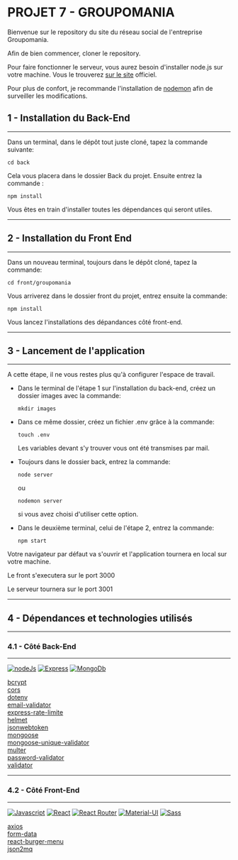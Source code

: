 # PROJET 7 - GROUPOMANIA

Bienvenue sur le repository du site du réseau social de l'entreprise Groupomania.

Afin de bien commencer, cloner le repository. 

Pour faire fonctionner le serveur, vous aurez besoin d'installer node.js sur votre machine. Vous le trouverez [sur le site](https://nodejs.org/en/) officiel.

Pour plus de confort, je recommande l'installation de [nodemon](https://www.npmjs.com/package/nodemon) afin de surveiller les modifications.
## 1 - Installation du Back-End
***
Dans un terminal, dans le dépôt tout juste cloné,  tapez la commande suivante:

`cd back`

Cela vous placera dans le dossier Back du projet. Ensuite entrez la commande :

`npm install`

Vous êtes en train  d'installer toutes les dépendances qui seront utiles.
***
## 2 - Installation du Front End
***
Dans un nouveau terminal, toujours dans le dépôt cloné, tapez la commande:

`cd front/groupomania`

Vous arriverez dans le dossier front du projet, entrez ensuite la commande:

`npm install`

Vous lancez l'installations des dépandances côté front-end.
***
## 3 - Lancement de l'application
***
A cette étape, il ne vous restes plus qu'à configurer l'espace de travail. 

- Dans le terminal de l'étape 1 sur l'installation du back-end, créez un dossier images avec la commande: 

    `mkdir images`

- Dans ce même dossier, créez un fichier .env grâce à la commande:

    `touch .env`

    Les variables devant s'y trouver vous ont été transmises par mail.

- Toujours dans le dossier back, entrez la commande:

    `node server`  

    ou  

    `nodemon server`    

    si vous avez choisi d'utiliser cette option.

- Dans le deuxième terminal, celui de l'étape 2, entrez la commande:

    `npm start`


Votre navigateur par défaut va s'ouvrir et l'application tournera en local sur votre machine.

Le front s'executera sur le port 3000 

Le serveur tournera sur le port 3001

***
## 4 - Dépendances et technologies utilisés
***
### 4.1 - Côté Back-End
***
[![nodeJs](https://img.shields.io/badge/Node.js-43853D?style=for-the-badge&logo=node.js&logoColor=white)](https://nodejs.org/en/)
[![Express](https://img.shields.io/badge/Express.js-404D59?style=for-the-badge)](https://expressjs.com/fr/)
[![MongoDb](https://img.shields.io/badge/MongoDB-4EA94B?style=for-the-badge&logo=mongodb&logoColor=white)](https://www.mongodb.com/atlas/database)

[bcrypt](https://www.bcrypt.fr/)  
[cors](https://www.npmjs.com/package/cors)  
[dotenv](https://www.npmjs.com/package/dotenv)  
[email-validator](https://www.npmjs.com/package/email-validator)  
[express-rate-limite](https://www.npmjs.com/package/express-rate-limite)  
[helmet](https://www.npmjs.com/package/helmet)  
[jsonwebtoken](https://www.npmjs.com/package/jsonwebtoken)  
[mongoose](https://www.npmjs.com/package/mongoose)  
[mongoose-unique-validator](https://www.npmjs.com/package/mongoose-unique-validator)  
[multer](https://www.npmjs.com/package/multer)   
[password-validator](https://www.npmjs.com/package/password-validator)  
[validator](https://www.npmjs.com/package/validator)  


***
### 4.2 - Côté Front-End
***
[![Javascript](https://img.shields.io/badge/JavaScript-323330?style=for-the-badge&logo=javascript&logoColor=F7DF1E)](https://developer.mozilla.org/fr/docs/Web/JavaScript)
[![React](https://img.shields.io/badge/React-20232A?style=for-the-badge&logo=react&logoColor=61DAFB)](https://fr.reactjs.org/) 
[![React Router](https://img.shields.io/badge/React_Router-CA4245?style=for-the-badge&logo=react-router&logoColor=white)](https://reactrouter.com/en/main)
[![Material-UI](https://img.shields.io/badge/Material--UI-0081CB?style=for-the-badge&logo=material-ui&logoColor=white)](https://mui.com/)
[![Sass](https://img.shields.io/badge/Sass-CC6699?style=for-the-badge&logo=sass&logoColor=white)](https://sass-lang.com/)

[axios](https://www.npmjs.com/package/axios)  
[form-data](https://www.npmjs.com/package/form-data)  
[react-burger-menu](https://www.npmjs.com/package/react-burger-menu)  
[json2mq](https://www.npmjs.com/package/json2mq)